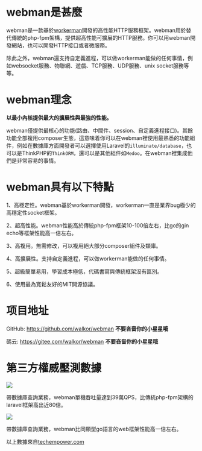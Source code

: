 # webman是甚麼

webman是一款基於[workerman](https://www.workerman.net)開發的高性能HTTP服務框架。webman用於替代傳統的php-fpm架構，提供超高性能可擴展的HTTP服務。你可以用webman開發網站，也可以開發HTTP接口或者微服務。

除此之外，webman還支持自定義進程，可以做workerman能做的任何事情，例如websocket服務、物聯網、遊戲、TCP服務、UDP服務、unix socket服務等等。

# webman理念
**以最小內核提供最大的擴展性與最強的性能。**

webman僅提供最核心的功能(路由、中間件、session、自定義進程接口)。其餘功能全部複用composer生態，這意味着你可以在webman裡使用最熟悉的功能組件，例如在數據庫方面開發者可以選擇使用Laravel的`illuminate/database`，也可以是ThinkPHP的`ThinkORM`，還可以是其他組件如`Medoo`。在webman裡集成他們是非常容易的事情。

# webman具有以下特點

1、高穩定性。webman基於workerman開發，workerman一直是業界bug極少的高穩定性socket框架。

2、超高性能。webman性能高於傳統php-fpm框架10-100倍左右，比go的gin echo等框架性能高一倍左右。

3、高複用。無需修改，可以複用絕大部分composer組件及類庫。

4、高擴展性。支持自定義進程，可以做workerman能做的任何事情。

5、超級簡單易用，學習成本極低，代碼書寫與傳統框架沒有區別。

6、使用最為寬鬆友好的MIT開源協議。

# 项目地址
GitHub: https://github.com/walkor/webman **不要吝啬你的小星星哦**

碼云: https://gitee.com/walkor/webman **不要吝啬你的小星星哦**

# 第三方權威壓測數據


![](../assets/img/benchmark1.png)

帶數據庫查詢業務，webman單機吞吐量達到39萬QPS，比傳統php-fpm架構的laravel框架高出近80倍。

![](../assets/img/benchmarks-go.png)

帶數據庫查詢業務，webman比同類型go語言的web框架性能高一倍左右。

以上數據來自[techempower.com](https://www.techempower.com/benchmarks/#section=data-r20&hw=ph&test=db&l=zik073-sf)